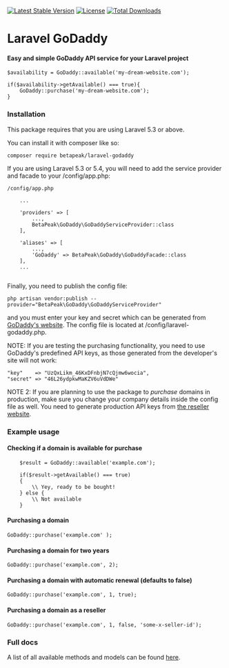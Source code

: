 [![Latest Stable Version](https://poser.pugx.org/betapeak/laravel-godaddy/v/stable)](https://packagist.org/packages/betapeak/laravel-godaddy)
[![License](https://poser.pugx.org/betapeak/laravel-godaddy/license)](https://packagist.org/packages/betapeak/laravel-godaddy)
[![Total Downloads](https://poser.pugx.org/betapeak/laravel-godaddy/downloads)](https://packagist.org/packages/betapeak/laravel-godaddy)

# Laravel GoDaddy
#### Easy and simple GoDaddy API service for your Laravel project

```
$availability = GoDaddy::available('my-dream-website.com');

if($availability->getAvailable() === true){
    GoDaddy::purchase('my-dream-website.com');
}
```

### Installation

This package requires that you are using Laravel 5.3 or above. 

You can install it with composer like so:
```
composer require betapeak/laravel-godaddy
```

If you are using Laravel 5.3 or 5.4, you will need to add the service provider and
facade to your /config/app.php:

```
/config/app.php

    ...
    
    'providers' => [
        ...,
        BetaPeak\GoDaddy\GoDaddyServiceProvider::class
    ],
    
    'aliases' => [
        ...,
        'GoDaddy' => BetaPeak\GoDaddy\GoDaddyFacade::class
    ],
    ...


```

Finally, you need to publish the config file:

```
php artisan vendor:publish --provider="BetaPeak\GoDaddy\GoDaddyServiceProvider"
```

and you must enter your key and secret which can be generated from [GoDaddy's website](https://developer.godaddy.com/keys/).
The config file is located at /config/laravel-godaddy.php.

NOTE: If you are testing the purchasing functionality, you need to use GoDaddy's predefined
API keys, as those generated from the developer's site will not work:
```
"key"    => "UzQxLikm_46KxDFnbjN7cQjmw6wocia",
"secret" => "46L26ydpkwMaKZV6uVdDWe"
```

NOTE 2: If you are planning to use the package to *purchase* domains in production, make sure you change
your company details inside the config file as well. You need to generate production API keys from [the reseller website](https://reseller.godaddy.com/).

### Example usage

#### Checking if a domain is available for purchase
```
    $result = GoDaddy::available('example.com');
    
    if($result->getAvailable() === true)
    {
        \\ Yey, ready to be bought!
    } else {
        \\ Not available
    }
```

#### Purchasing a domain
```
GoDaddy::purchase('example.com' );
```

#### Purchasing a domain for two years
```
GoDaddy::purchase('example.com', 2);
```

#### Purchasing a domain with automatic renewal (defaults to false)
```
GoDaddy::purchase('example.com', 1, true);
```

#### Purchasing a domain as a reseller
```
GoDaddy::purchase('example.com', 1, false, 'some-x-seller-id');
```

### Full docs
A list of all available methods and models can be found [here](https://github.com/gellu/godaddy-api-client).